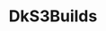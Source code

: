 ---
title: DkS3Builds
crosslinks:
- darksouls3
- pumparum
- fashionsouls
- opensouls3
- darksoulspvp
- shittydarksouls
---